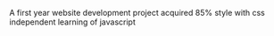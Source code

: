 A first year website development project
acquired 85% 
style with css
independent learning of javascript 
